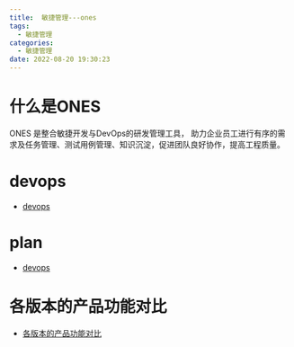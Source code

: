```yaml
---
title:  敏捷管理---ones
tags:
  - 敏捷管理
categories:
  - 敏捷管理 
date: 2022-08-20 19:30:23
---
```


# 什么是ONES

ONES 是整合敏捷开发与DevOps的研发管理工具，
助力企业员工进行有序的需求及任务管理、测试用例管理、知识沉淀，促进团队良好协作，提高工程质量。


# devops
- [devops](https://ones.ai/solutions/devops.html)

# plan
- [devops](https://ones.ai/products/plan.html)

# 各版本的产品功能对比
- [各版本的产品功能对比](https://ones.ai/pricing.html)